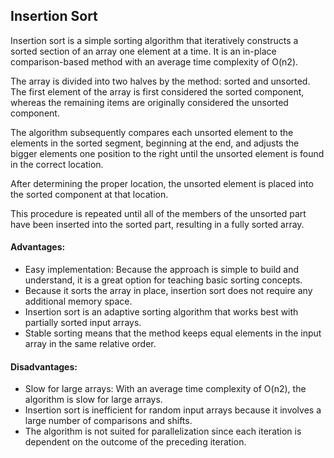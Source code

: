 ## Insertion Sort

Insertion sort is a simple sorting algorithm that iteratively constructs a sorted section of an array one element at a time. It is an in-place comparison-based method with an average time complexity of O(n2).

The array is divided into two halves by the method: sorted and unsorted. The first element of the array is first considered the sorted component, whereas the remaining items are originally considered the unsorted component.

The algorithm subsequently compares each unsorted element to the elements in the sorted segment, beginning at the end, and adjusts the bigger elements one position to the right until the unsorted element is found in the correct location.

After determining the proper location, the unsorted element is placed into the sorted component at that location.

This procedure is repeated until all of the members of the unsorted part have been inserted into the sorted part, resulting in a fully sorted array.


#### Advantages:
- Easy implementation: Because the approach is simple to build and understand, it is a great option for teaching basic sorting concepts.
- Because it sorts the array in place, insertion sort does not require any additional memory space.
- Insertion sort is an adaptive sorting algorithm that works best with partially sorted input arrays.
- Stable sorting means that the method keeps equal elements in the input array in the same relative order.


#### Disadvantages:
- Slow for large arrays: With an average time complexity of O(n2), the algorithm is slow for large arrays.
- Insertion sort is inefficient for random input arrays because it involves a large number of comparisons and shifts.
- The algorithm is not suited for parallelization since each iteration is dependent on the outcome of the preceding iteration.
